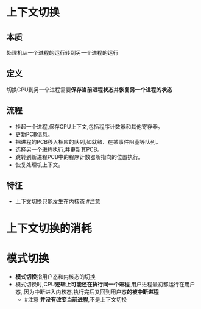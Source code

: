 # 上下文切换
## 本质
处理机从一个进程的运行转到另一个进程的运行
## 定义
切换CPU到另一个进程需要**保存当前进程状态**并**恢复另一个进程的状态**
## 流程
- 挂起一个进程,保存CPU上下文,包括程序计数器和其他寄存器。
- 更新PCB信息。
- 把进程的PCB移入相应的队列,如就绪、在某事件阻塞等队列。
- 选择另一个进程执行,并更新其PCB。
- 跳转到新进程PCB中的程序计数器所指向的位置执行。
- 恢复处理机上下文。
## 特征
- 上下文切换只能发生在内核态 #注意

# 上下文切换的消耗

# 模式切换
- **模式切换**指用户态和内核态的切换
- 模式切换时,CPU**逻辑上可能还在执行同一个进程**,用户进程最初都运行在用户态,,因为中断进入内核态,执行完后又回到用户态**的被中断进程**
	- #注意 **并没有改变当前进程**,不是上下文切换
